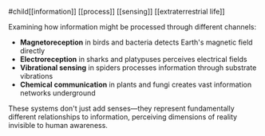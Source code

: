 #child[[information]] [[process]] [[sensing]] [[extraterrestrial life]]

Examining how information might be processed through different channels:

- **Magnetoreception** in birds and bacteria detects Earth's magnetic field directly
- **Electroreception** in sharks and platypuses perceives electrical fields
- **Vibrational sensing** in spiders processes information through substrate vibrations
- **Chemical communication** in plants and fungi creates vast information networks underground

These systems don't just add senses—they represent fundamentally different relationships to information, perceiving dimensions of reality invisible to human awareness.